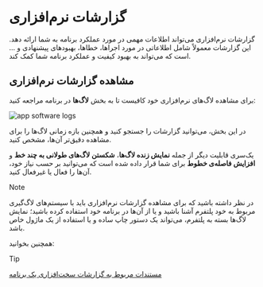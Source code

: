 # گزارشات نرم‌افزاری
گزارشات نرم‌افزاری می‌تواند اطلاعات مهمی  در مورد عملکرد برنامه به شما ارائه دهد. این گزارشات معمولاً شامل اطلاعاتی در مورد اجراها، خطاها، بهبودهای پیشنهادی و ... است که می‌تواند به بهبود کیفیت و عملکرد برنامه شما کمک کند. 

## مشاهده گزارشات نرم‌افزاری 

برای مشاهده لاگ‌های نرم‌افزاری خود کافیست تا به بخش **لاگ‌ها** در برنامه مراجعه کنید:

![app software logs](https://files.liara.ir/liara/docs/app-software-logs.png)

در این بخش، می‌توانید  گزارشات را جستجو کنید و 
همچنین بازه زمانی لاگ‌ها را برای مشاهده دقیق‌تر آن‌ها، مشخص کنید.

یک‌سری قابلیت دیگر از جمله **نمایش زنده لاگ‌ها**، **شکستن لاگ‌های طولانی به چند خط** و **افزایش فاصله‌ی خطوط** برای شما قرار داده شده است که می‌توانید بر حسب نیاز خود، آن‌ها را فعال یا غیرفعال کنید.

> [!NOTE]
> در نظر داشته باشید که برای مشاهده گزارشات نرم‌افزاری باید با  سیستم‌های لاگ‌گیری مربوط به خود پلتفرم آشنا باشید و یا از آن‌ها در برنامه خود استفاده کرده باشید؛ نمایش لاگ‌ها بسته به پلتفرم، می‌تواند یک دستور چاپ ساده و یا استفاده از یک ماژول خاص باشد.

همچنین بخوانید:
> [!TIP]
> [مستندات مربوط به گزارشات سخت‌افزاری یک برنامه](./hardware.md)
